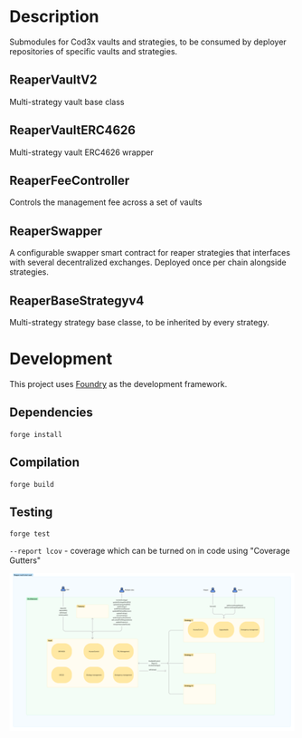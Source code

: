# Description

Submodules for Cod3x vaults and strategies, to be consumed by deployer repositories of specific vaults and strategies.

## ReaperVaultV2
Multi-strategy vault base class

## ReaperVaultERC4626
Multi-strategy vault ERC4626 wrapper

## ReaperFeeController
Controls the management fee across a set of vaults

## ReaperSwapper
A configurable swapper smart contract for reaper strategies that interfaces with several decentralized exchanges. Deployed once per chain alongside strategies.

## ReaperBaseStrategyv4
Multi-strategy strategy base classe, to be inherited by every strategy.

# Development

This project uses [Foundry](https://github.com/gakonst/foundry) as the development framework.

## Dependencies

```
forge install
```

## Compilation

```
forge build
```

## Testing

```
forge test
```

`--report lcov` - coverage which can be turned on in code using "Coverage Gutters"

![Architecture diagram](docs/architecture.png)
